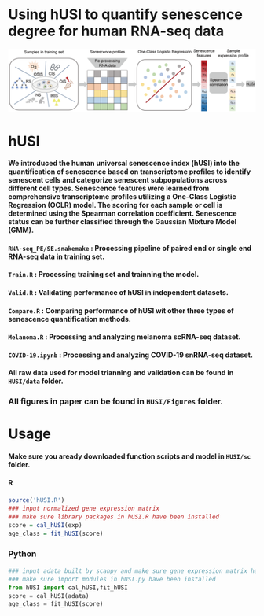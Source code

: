 # Using hUSI to quantify senescence degree for human RNA-seq data
![workflow](RM_fig1.png)
# hUSI
#### We introduced the human universal senescence index (hUSI) into the quantification of senescence based on transcriptome profiles to identify senescent cells and categorize senescent subpopulations across different cell types. Senescence features were learned from comprehensive transcriptome profiles utilizing a One-Class Logistic Regression (OCLR) model. The scoring for each sample or cell is determined using the Spearman correlation coefficient. Senescence status can be further classified through the Gaussian Mixture Model (GMM).
#### `RNA-seq_PE/SE.snakemake` : Processing pipeline of paired end or single end RNA-seq data in training set.
#### `Train.R` : Processing training set and trainning the model.
#### `Valid.R` : Validating performance of hUSI in independent datasets.
#### `Compare.R` : Comparing performance of hUSI wit other three types of senescence quantification methods.
#### `Melanoma.R` : Processing and analyzing melanoma scRNA-seq dataset.
#### `COVID-19.ipynb` : Processing and analyzing COVID-19 snRNA-seq dataset.
#### All raw data used for model trianning and validation can be found in `HUSI/data` folder.
### All figures in paper can be found in `HUSI/Figures` folder.
# Usage
#### Make sure you aready downloaded function scripts and model in `HUSI/sc` folder.
#### R
```R
source('hUSI.R')
### input normalized gene expression matrix 
### make sure library packages in hUSI.R have been installed
score = cal_hUSI(exp)
age_class = fit_hUSI(score) 
```
### Python
```python
### input adata built by scanpy and make sure gene expression matrix has been normalized 
### make sure import modules in hUSI.py have been installed
from hUSI import cal_hUSI,fit_hUSI
score = cal_hUSI(adata)
age_class = fit_hUSI(score) 
```
